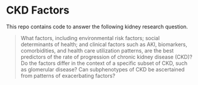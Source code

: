 # CKD Factors
This repo contains code to answer the following kidney research question.
>What factors, including environmental risk factors; social determinants of health; and clinical factors such as AKI, biomarkers, comorbidities, and health care utilization patterns, are the best predictors of the rate of progression of chronic kidney disease (CKD)? Do the factors differ in the context of a specific subset of CKD, such as glomerular disease? Can subphenotypes of CKD be ascertained from patterns of exacerbating factors?

